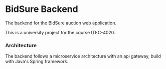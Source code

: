 # BidSure Backend

The backend for the BidSure auction web application.

This is a university project for the course ITEC-4020.

### Architecture

The backend follows a microservice architecture with an api gateway, build with Java's Spring framework.
